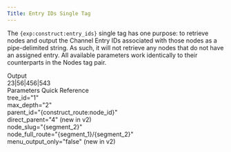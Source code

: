 ```yaml
---
Title: Entry IDs Single Tag
---
```


The `{exp:construct:entry_ids}` single tag has one purpose: to retrieve nodes and output the Channel Entry IDs associated with those nodes as a pipe-delimited string. As such, it will not retrieve any nodes that do not have an assigned entry. All available parameters work identically to their counterparts in the Nodes tag pair.

<div class="content-blocks__note software-docs-blocks__quick-ref">
<div class="content-blocks__note-title software-docs-blocks__quick-ref-title">
Output
</div>
23|56|456|543
</div>

<div class="content-blocks__note software-docs-blocks__quick-ref">
<div class="content-blocks__note-title software-docs-blocks__quick-ref-title">
Parameters Quick Reference
</div>
tree_id="1"<br>
max_depth="2"<br>
parent_id="{construct_route:node_id}"<br>
direct_parent="4" (new in v2)<br>
node_slug="{segment_2}"<br>
node_full_route="{segment_1}/{segment_2}"<br>
menu_output_only="false" (new in v2)
</div>
